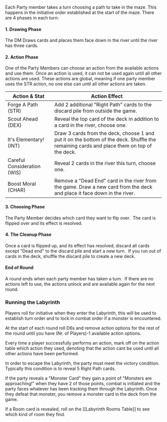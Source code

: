 Each Party member takes a turn choosing a path to take in the maze. This happens in the initiative order established at the start of the maze. There are 4 phases in each turn:
#### 1. Drawing Phase
The DM Draws cards and places them face down in the river until the river has three cards. 
#### 2. Action Phase
One of the Party Members can choose an action from the available actions and use them. Once an action is used, it can not be used again until all other actions are used. 
These actions are global, meaning if one party member uses the STR action, no one else can until all other actions are taken.

| Action & Stat               | Action Effect                                                                                                                             |
| --------------------------- | ----------------------------------------------------------------------------------------------------------------------------------------- |
| Forge A Path (STR)          | Add 2 additional "Right Path" cards to the discard pile from outside the game.                                                            |
| Scout Ahead (DEX)           | Reveal the top card of the deck in addition to a card in the river, choose one.                                                           |
| It's Elementary! (INT)      | Draw 3 cards from the deck, choose 1 and put it on the bottom of the deck. Shuffle the remaining cards and place them on top of the deck. |
| Careful Consideration (WIS) | Reveal 2 cards in the river this turn, choose one.                                                                                        |
| Boost Moral (CHAR)          | Remove a "Dead End" card in the river from the game. Draw a new card from the deck and place it face down in the river.                   |
#### 3. Choosing Phase
The Party Member decides which card they want to flip over. 
The card is flipped over and its effect is resolved. 
#### 4. The Cleanup Phase
Once a card is flipped up, and its effect has resolved, discard all cards except "Dead end" to the discard pile and start a new turn. 
If you run out of cards in the deck, shuffle the discard pile to create a new deck.
#### End of Round
A round ends when each party member has taken a turn. 
If there are no actions left to use, the actions unlock and are available again for the next round. 


### Running the Labyrinth
Players roll for initiative when they enter the Labyrinth, this will be used to establish turn order and to lock in combat order if a monster is encountered.

At the start of each round roll D6s and remove action options for the rest of the round until you have (Nr. of Players)-1 available action options.

Every time a player successfully performs an action, mark off on the action table which action they used, denoting that the action cant be used until all other actions have been performed.   

In order to escape the Labyrinth, the party must meet the victory condition. Typically this condition is to reveal 5 Right Path cards.   

If the party reveals a "Monster Card" they gain a point of "Monsters are approaching!" when they have 2 of those points, combat is initiated and the party faces whatever has been tracking them through the Labyrinth. Once they defeat that monster, you remove a monster card in the deck from the game.  

If a Room card is revealed, roll on the [[Labyrinth Rooms Table]] to see which kind of room they find. 

